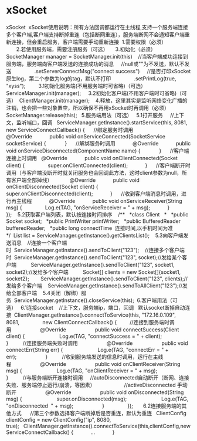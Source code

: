# xSocket
xSocket
 xSocket使用说明：所有方法回调都运行在主线程,支持一个服务端连接多个客户端,客户端支持断掉重连（包括断网重连），服务端断网不会通知客户端重新连接，但会重启服务，客户端需要手动重新连接
 1.需要权限（必须）
      <uses-permission android:name="android.permission.INTERNET" />    
      <uses-permission android:name="android.permission.WRITE_EXTERNAL_STORAGE" />    
      <uses-permission android:name="android.permission.READ_EXTERNAL_STORAGE" />    
      <uses-permission android:name="android.permission.ACCESS_NETWORK_STATE" />    
      <uses-permission android:name="android.permission.CHANGE_NETWORK_STATE" />  
 2.若使用服务端，需要注册服务（可选） 
      <service android:name="com.lbx.socket.service.SocketService" />  
 3.初始化（必须）  
      SocketManager manager = SocketManager.init(this)    //当客户端成功连接到服务端，服务端向客户端发送的连接成功的消息    
      //null或""为不发送，默认不发送                
      .setServerConnectMsg("connect success")    
      //是否打印xSocket原生log，第二个参数为log的tag，默认不打印                
      .setPrintLog(true, "xyss");         
   3.1初始化服务端(不用服务端时可省略)（可选） 
      ServiceManager.init(manager);    
   3.2初始化客户端(不用客户端时可省略)（可选） 
      ClientManager.init(manager);   
 4.释放，这里其实是监听网络变化广播的注销，也会把一些对象置空，所以确保不再用xSocket时再调用（必须） 
      SocketManager.release(this);  
 5.服务端用法（可选）  
   5.1打开服务    
      //上下文，监听端口，回调  
      ServiceManager.getInstance().startService(this, 8081, new ServiceConnectCallback() {     
      //绑定服务时调用            
      @Override           
      public void onServiceConnected(SocketService socketService) {
            }      //解绑服务时调用            @Override            public void onServiceDisconnected(ComponentName name) {
            }      //客户端连接上时调用   @Override            public void onClientConnected(Socket client) {                super.onClientConnected(client);            }      //客户端断开时调用（与客户端没断开时就关闭服务也会回调此方法，这时client参数为null，所有客户端全部掉线）            @Override            public void onClientDisconnected(Socket client) {                super.onClientDisconnected(client);            }      //收到客户端消息时调用，进行再主线程            @Override            public void onServiceReceiver(String msg) {                Log.e(TAG, "onServiceReceiver = " + msg);            }        });    5.2获取客户端列表，默认按连接时间排序    /**   *class Client   *   *public Socket socket;   *public PrintWriter printWriter;   *public BufferedReader bufferedReader;   *public long connectTime  连接时间,以手机时间为准   */  List<Client> list = ServiceManager.getInstance().getClientsList();    5.3向客户端发送消息    //连接一个客户端时  ServiceManager.getInstance().sendToClient("123");    //连接多个客户端时  ServiceManager.getInstance().sendToClient("123", socket);//发给某个客户端          ServiceManager.getInstance().sendToClient("123", socket1, socket2);//发给多个客户端          Socket[] clients = new Socket[]{socket1, socket2};        ServiceManager.getInstance().sendToClient("123", clients);//发给多个客户端    ServiceManager.getInstance().sendToAllClient("123");//发给全部客户端    5.4关闭（解绑）服务  ServiceManager.getInstance().closeService(this);  6.客户端用法（可选）   6.1连接socket    //上下文，服务端ip，端口，回调   默认socket断掉自动连接  ClientManager.getInstance().connectToService(this, "172.16.0.109", 8081,                new ClientConnectCallback() {         //连接到服务端时调用                    @Override                    public void connectSuccess(Client client) {                        Log.e(TAG, "connectSuccess = " + client);                    }          //连接服务端失败时调用                    @Override                    public void connectErr(String err) {                        Log.e(TAG, "connectErr = " + err);                    }          //收到服务端发送的信息时调用，运行在主线程                    @Override                    public void onClientReceiver(String msg) {                        Log.e(TAG, "onClientReceiver = " + msg);                    }          //与服务端断开连接时调用     //autoDisconnected自动断开（断网、连接失败、服务端停止运行/崩溃，等因素）                    //activeDisconnected 手动断开                    @Override                    public void onDisconnected(String msg) {                        super.onDisconnected(msg);                        Log.e(TAG, "onDisconnected  " + msg);                    }                });       6.2连接服务端的其他方式      //第三个参数选择客户端断掉后是否重连，默认为重连   ClientConfig clientConfig = new ClientConfig("ip", 8080, true);   ClientManager.getInstance().connectToService(this,clientConfig,new ServiceConnectCallback() {            ...            }         
